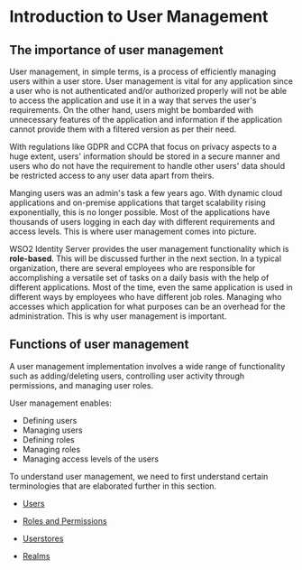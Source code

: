 # Introduction to User Management 

## The importance of user management 

User management, in simple terms, is a process of efficiently managing users within a user store. User management is vital for any application since a user who is not authenticated and/or authorized properly will not be able to access the application and use it in a way that serves the user's requirements. On the other hand, users might be bombarded with unnecessary features of the application and information if the application cannot provide them with a filtered version as per their need. 

With regulations like GDPR and CCPA that focus on privacy aspects to a huge extent, users' information should be stored in a secure manner and users who do not have the requirement to handle other users' data should be restricted access to any user data apart from theirs.

Manging users was an admin's task a few years ago. With dynamic cloud applications and on-premise applications that target scalability rising exponentially, this is no longer possible. Most of the applications have thousands of users logging in each day with different requirements and access levels. This is where user management comes into picture. 

WSO2 Identity Server provides the user management functionality which is **role-based**. This will be discussed further in the next section. In a typical organization, there are several employees who are responsible for accomplishing a versatile set of tasks on a daily basis with the help of different applications. Most of the time, even the same application is used in different ways by employees who have different job roles. Managing who accesses which application for what purposes can be an overhead for the administration. This is why user management is important. 

## Functions of user management
A user management implementation involves a wide range of functionality such as adding/deleting users, controlling user activity through permissions, and managing user roles. 

User management enables: 

- Defining users
- Managing users 
- Defining roles 
- Managing roles
- Managing access levels of the users


To understand user management, we need to first understand certain terminologies that are elaborated further in this section. 

- [Users](../users)

- [Roles and Permissions](../roles-and-permissions)

- [Userstores](../userstores)

- [Realms](../realm)

